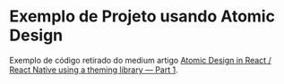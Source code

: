 # Exemplo de Projeto usando Atomic Design

Exemplo de código retirado do medium artigo [Atomic Design in React / React Native using a theming library — Part 1](https://medium.com/engineering-zemoso/atomic-design-in-react-react-native-using-a-theming-library-part-1-4fc2e0e2ccc8).